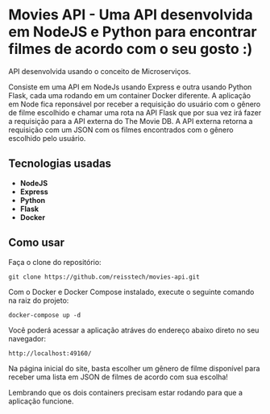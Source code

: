 # Movies API - Uma API desenvolvida em NodeJS e Python para encontrar filmes de acordo com o seu gosto :)

API desenvolvida usando o conceito de Microserviços.

Consiste em uma API em NodeJs usando Express e outra usando Python Flask, cada uma rodando em um container Docker diferente.
A aplicação em Node fica reponsável por receber a requisição do usuário com o gênero de filme escolhido e chamar uma rota na API Flask que por sua vez irá
fazer a requisição para a API externa do The Movie DB. A API externa retorna a requisição com um JSON com os filmes encontrados com o gênero escolhido pelo usuário.

## Tecnologias usadas

* **NodeJS**
*  **Express**
*  **Python**
*  **Flask**
*  **Docker**

## Como usar

Faça o clone do repositório:

```
git clone https://github.com/reisstech/movies-api.git
```

Com o Docker e Docker Compose instalado, execute o seguinte comando na raiz do projeto:

```
docker-compose up -d
```

Você poderá acessar a aplicação atráves do endereço abaixo direto no seu navegador:

```
http://localhost:49160/
```

Na página inicial do site, basta escolher um gênero de filme disponível para receber uma lista em JSON de filmes de acordo com sua escolha!


Lembrando que os dois containers precisam estar rodando para que a aplicação funcione.
